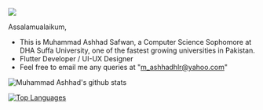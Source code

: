 ![](https://komarev.com/ghpvc/?username=Ashhad-DSU&color=orange)

Assalamualaikum,

- This is Muhammad Ashhad Safwan, a Computer Science Sophomore at DHA Suffa University, one of the fastest growing universities in Pakistan.
- Flutter Developer / UI-UX Designer
- Feel free to email me any queries at "m_ashhadhlr@yahoo.com"

![Muhammad Ashhad's github stats](https://github-readme-stats.vercel.app/api?username=Ashhad-DSU)

[![Top Languages](https://github-readme-stats.vercel.app/api/top-langs/?username=Ashhad-DSU)](https://github.com/Ashhad-DSU/github-readme-stats)


<!---![Muhammad Ashhad's GitHub stats](https://github-readme-stats.vercel.app/api?username=Ashhad-DSU&show_icons=true)-->

<!---![Top Languages used by Muhammad Ashhad Safwan](https://github-readme-stats.vercel.app/api/top-langs/?username=Ashhad-DSU&theme=tokyonight)-->

<!--[![Top Langs](https://github-readme-stats.vercel.app/api/top-langs/?username=ashhad-dsu&layout=compact)](https://github.com/Ashhad-DSU)--->


<!---
Ashhad-DSU/Ashhad-DSU is a ✨ special ✨ repository because its `README.md` (this file) appears on your GitHub profile.
You can click the Preview link to take a look at your changes.
--->
